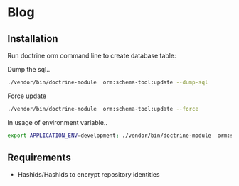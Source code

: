 # Blog

## Installation

Run doctrine orm command line to create database table:

Dump the sql..
```sh
./vendor/bin/doctrine-module  orm:schema-tool:update --dump-sql
```
Force update
```sh
./vendor/bin/doctrine-module  orm:schema-tool:update --force
```
In usage of environment variable..
```sh
export APPLICATION_ENV=development; ./vendor/bin/doctrine-module  orm:schema-tool:update
```

## Requirements

- Hashids/HashIds to encrypt repository identities
